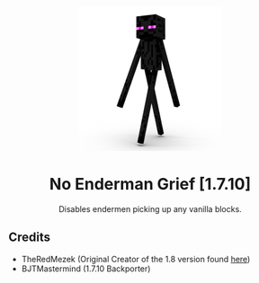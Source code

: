 <p align="center"><img src="icon.png" width="256"></p>
<h1 align="center">No Enderman Grief [1.7.10]</h1>

<p align="center">Disables endermen picking up any vanilla blocks.</p>                                                                                     

## Credits
* TheRedMezek (Original Creator of the 1.8 version found [here](https://www.curseforge.com/minecraft/mc-mods/no-enderman-grief))
* BJTMastermind (1.7.10 Backporter)
